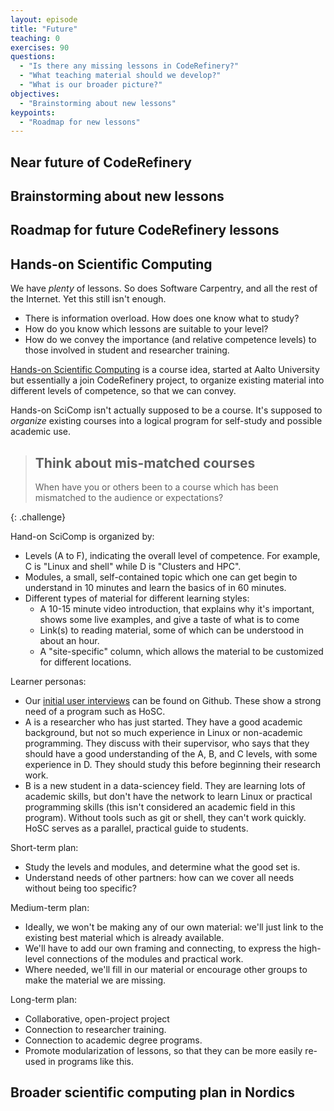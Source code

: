 ```yaml
---
layout: episode
title: "Future"
teaching: 0
exercises: 90
questions:
  - "Is there any missing lessons in CodeRefinery?"
  - "What teaching material should we develop?"
  - "What is our broader picture?"
objectives:
  - "Brainstorming about new lessons"
keypoints:
  - "Roadmap for new lessons"
---
```


## Near future of CodeRefinery


## Brainstorming about new lessons


## Roadmap for future CodeRefinery lessons


## Hands-on Scientific Computing

We have *plenty* of lessons.  So does Software Carpentry, and all the
rest of the Internet.  Yet this still isn't enough.

* There is information overload.  How does one know what to study?
* How do you know which lessons are suitable to your level?
* How do we convey the importance (and relative competence levels) to
  those involved in student and researcher training.

[Hands-on Scientific
Computing](https://handsonscicomp.readthedocs.io/en/latest/) is a
course idea, started at Aalto University but essentially a join
CodeRefinery project, to organize existing material into different
levels of competence, so that we can convey.

Hands-on SciComp isn't actually supposed to be a course.  It's
supposed to *organize* existing courses into a logical program for
self-study and possible academic use.

> ## Think about mis-matched courses
>
> When have you or others been to a course which has been mismatched
> to the audience or expectations?
>
{: .challenge}

Hand-on SciComp is organized by:

* Levels (A to F), indicating the overall level of
  competence.  For example, C is "Linux and shell" while D is
  "Clusters and HPC".
* Modules, a small, self-contained topic which one can get begin to
  understand in 10 minutes and learn the basics of in 60 minutes.
* Different types of material for different learning styles:
  * A 10-15 minute video introduction, that explains why it's
    important, shows some live examples, and give a taste of what is
    to come
  * Link(s) to reading material, some of which can be understood in
    about an hour.
  * A "site-specific" column, which allows the material to be
    customized for different locations.

Learner personas:

* Our [initial user
  interviews](https://github.com/coderefinery/handsonscicomp/issues/8)
  can be found on Github.  These show a strong need of a program such
  as HoSC.
* A is a researcher who has just started.  They have a good academic
  background, but not so much experience in Linux or non-academic
  programming.  They discuss with their supervisor, who says that they
  should have a good understanding of the A, B, and C levels, with
  some experience in D.  They should study this before beginning their
  research work.
* B is a new student in a data-sciencey field.  They are learning lots
  of academic skills, but don't have the network to learn Linux or
  practical programming skills (this isn't considered an academic
  field in this program).  Without tools such as git or shell, they
  can't work quickly.  HoSC serves as a parallel, practical guide to
  students.


Short-term plan:

* Study the levels and modules, and determine what the good set is.
* Understand needs of other partners: how can we cover all needs
  without being too specific?

Medium-term plan:

* Ideally, we won't be making any of our own material: we'll just link
  to the existing best material which is already available.
* We'll have to add our own framing and connecting, to express the
  high-level connections of the modules and practical work.
* Where needed, we'll fill in our material or encourage other groups
  to make the material we are missing.

Long-term plan:

* Collaborative, open-project project
* Connection to researcher training.
* Connection to academic degree programs.
* Promote modularization of lessons, so that they can be more easily
  re-used in programs like this.


## Broader scientific computing plan in Nordics



